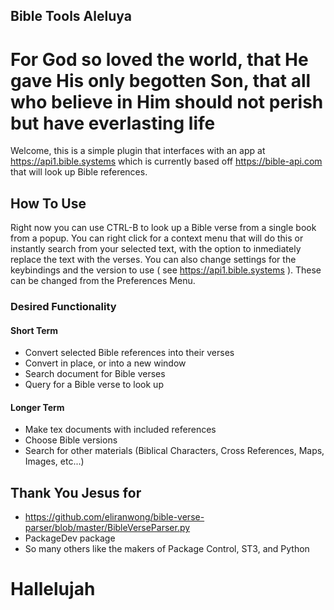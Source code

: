 ## Bible Tools Aleluya
# For God so loved the world, that He gave His only begotten Son, that all who believe in Him should not perish but have everlasting life

Welcome, this is a simple plugin that interfaces with an app at https://api1.bible.systems which is currently based off https://bible-api.com that will look up Bible references.

## How To Use
Right now you can use CTRL-B to look up a Bible verse from a single book from a popup. You can right click for a context menu that will do this or instantly search from your selected text, with the option to inmediately replace the text with the verses. You can also change settings for the keybindings and the version to use ( see https://api1.bible.systems ). These can be changed from the Preferences Menu.


### Desired Functionality

#### Short Term
- Convert selected Bible references into their verses
- Convert in place, or into a new window
- Search document for Bible verses
- Query for a Bible verse to look up

#### Longer Term
- Make tex documents with included references
- Choose Bible versions
- Search for other materials (Biblical Characters, Cross References, Maps, Images, etc...)


## Thank You Jesus for
- https://github.com/eliranwong/bible-verse-parser/blob/master/BibleVerseParser.py
- PackageDev package
- So many others like the makers of Package Control, ST3, and Python

# Hallelujah